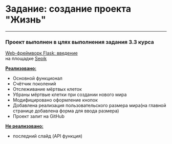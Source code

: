 # Задание: создание проекта "Жизнь"  

***

### Проект выполнен в цлях выполнения  задания 3.3 курса  
[Web-фреймворк Flask: введение](https://stepik.org/course/97540/syllabus)  
на площадке [Sepik](https://stepik.org/)  


<u>**Реализовано:**</u>

* Основной функционал
* Счётчик поколений
* Отслеживание мёртвых клеток
* Убраны мёртвые клетки при создании нового мира
* Модифицировано оформление кнопок
* Добавлена реализация пользовательского размера мира(на главной странице добавлена форма для ввода размера)
* Проект залит на GitHub

<u>**Не реализовано:**</u>

* последний слайд (API функция)
